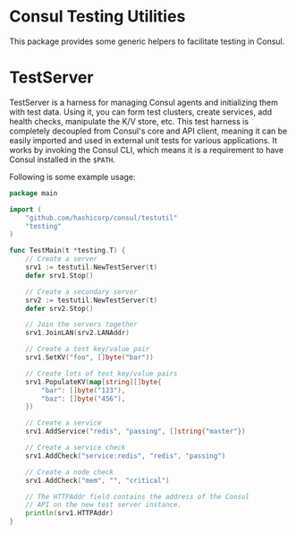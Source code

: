 Consul Testing Utilities
========================

This package provides some generic helpers to facilitate testing in Consul.

TestServer
==========

TestServer is a harness for managing Consul agents and initializing them with
test data. Using it, you can form test clusters, create services, add health
checks, manipulate the K/V store, etc. This test harness is completely decoupled
from Consul's core and API client, meaning it can be easily imported and used in
external unit tests for various applications. It works by invoking the Consul
CLI, which means it is a requirement to have Consul installed in the `$PATH`.

Following is some example usage:

```go
package main

import (
    "github.com/hashicorp/consul/testutil"
    "testing"
)

func TestMain(t *testing.T) {
    // Create a server
    srv1 := testutil.NewTestServer(t)
    defer srv1.Stop()

    // Create a secondary server
    srv2 := testutil.NewTestServer(t)
    defer srv2.Stop()

    // Join the servers together
    srv1.JoinLAN(srv2.LANAddr)

    // Create a test key/value pair
    srv1.SetKV("foo", []byte("bar"))

    // Create lots of test key/value pairs
    srv1.PopulateKV(map[string][]byte{
        "bar": []byte("123"),
        "baz": []byte("456"),
    })

    // Create a service
    srv1.AddService("redis", "passing", []string{"master"})

    // Create a service check
    srv1.AddCheck("service:redis", "redis", "passing")

    // Create a node check
    srv1.AddCheck("mem", "", "critical")

    // The HTTPAddr field contains the address of the Consul
    // API on the new test server instance.
    println(srv1.HTTPAddr)
}
```
